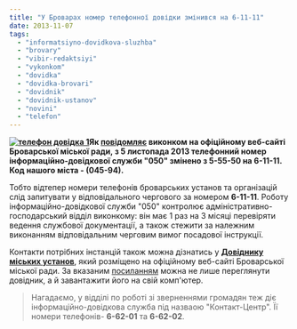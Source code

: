 ```yaml
---
title: "У Броварах номер телефонної довідки змінився на 6-11-11"
date: 2013-11-07
tags: 
  - "informatsiyno-dovidkova-sluzhba"
  - "brovary"
  - "vibir-redaktsiyi"
  - "vykonkom"
  - "dovidka"
  - "dovidka-brovari"
  - "dovidnik"
  - "dovidnik-ustanov"
  - "novini"
  - "telefon"
---
```


**[![телефон довідка 1](https://mpz.brovary.org/wp-content/uploads/2013/11/telefon-dovidka-1.jpg)](https://mpz.brovary.org/wp-content/uploads/2013/11/telefon-dovidka-1.jpg)Як [повідомляє](http://brovary-rada.gov.ua/do-uvagi-brovarchan-zm%D1%96nivsya-nomer-%D1%96nformats%D1%96ino-dov%D1%96dkovo%D1%97-sluzhbi) виконком на офіційному веб-сайті Броварської міської ради, з 5 листопада 2013 телефонний номер інформаційно-довідкової служби "050" змінено з 5-55-50 на 6-11-11. Код нашого міста - (045-94).**

Тобто відтепер номери телефонів броварських установ та організацій слід запитувати у відповідального чергового за номером **6-11-11**. Роботу інформаційно-довідкової служби "050" контролює адміністративно-господарський відділ виконкому: він має 1 раз на 3 місяці перевіряти ведення службової документації, а також стежити за належним виконанням відповідальним черговим вимог посадової інструкції.

Контакти потрібних інстанцій також можна дізнатись у [**Довіднику міських установ**](http://brovary-rada.gov.ua/dovidnyk_miskyh_ustanov), який розміщено на офіційному веб-сайті Броварської міської ради. За вказаним [посиланням](http://brovary-rada.gov.ua/dovidnyk_miskyh_ustanov) можна не лише переглянути довідник, а й завантажити його на свій комп'ютер.

> Нагадаємо, у відділі по роботі зі зверненнями громадян теж діє інформаційно-довідкова служба під назваою "Контакт-Центр". Її номери телефонів- **6-62-01** та **6-62-02**.
